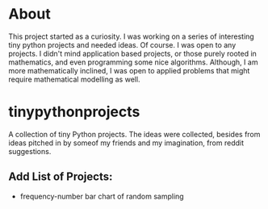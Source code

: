 # About
This project started as a curiosity. I was working on a series of interesting tiny python projects and needed ideas. Of course. I was open to any projects. I didn't mind application based projects, or those purely rooted in mathematics, and even programming some nice algorithms. Although, I am more mathematically inclined, I was open to applied problems that might require mathematical modelling as well.

# tinypythonprojects
A collection of tiny Python projects. The ideas were collected, besides from ideas pitched in by someof my friends and my imagination, from reddit suggestions.

## Add List of Projects:
- frequency-number bar chart of random sampling

